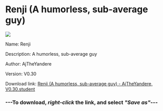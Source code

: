 # Renji (A humorless, sub-average guy)

<img src = "https://raw.githubusercontent.com/Arbiter1223/Daigaku-Gurashi-Custom-Students/master/Students/Files/Renji%20(A%20humorless%2C%20sub-average%20guy).png">

Name: Renji

Description: A humorless, sub-average guy

Author: AjTheYandere

Version: V0.30

Download link: <a href="https://raw.githubusercontent.com/Arbiter1223/Daigaku-Gurashi-Custom-Students/master/Students/Files/Renji%20(A%20humorless%2C%20sub-average%20guy)%20-%20AjTheYandere%2C%20V0.30.student">Renji (A humorless, sub-average guy) - AjTheYandere, V0.30.student</a>

### ---**To download, _right-click_ the link, and select _"Save as"_**---

